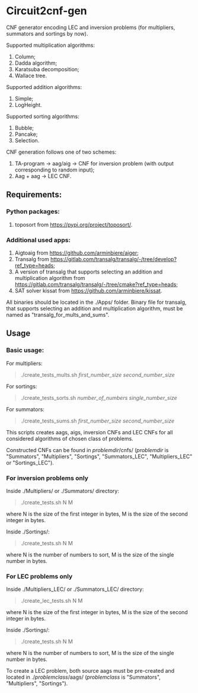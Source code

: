 # Circuit2cnf-gen
CNF generator encoding LEC and inversion problems (for multipliers, summators and sortings by now).

Supported multiplication algorithms:
1. Column;
2. Dadda algorithm;
3. Karatsuba decomposition;
4. Wallace tree.

Supported addition algorithms:
1. Simple;
2. LogHeight.

Supported sorting algorithms:
1. Bubble;
2. Pancake;
3. Selection.

CNF generation follows one of two schemes:
1. TA-program -> aag/aig -> CNF for inversion problem (with output corresponding to random input);
2. Aag + aag -> LEC CNF.


## Requirements:
### Python packages:
1. toposort from https://pypi.org/project/toposort/.

### Additional used apps:
1. Aigtoaig from https://github.com/arminbiere/aiger;
2. Transalg from https://gitlab.com/transalg/transalg/-/tree/develop?ref_type=heads;
3. A version of transalg that supports selecting an addition and multiplication algorithm from https://gitlab.com/transalg/transalg/-/tree/cmake?ref_type=heads;
4. SAT solver kissat from https://github.com/arminbiere/kissat.

All binaries should be located in the ./Apps/ folder.
Binary file for transalg, that supports selecting an addition and multiplication algorithm, must be named as "transalg_for_mults_and_sums".

## Usage
### Basic usage:

For multipliers:

> ./create_tests_mults.sh *first_number_size* *second_number_size*

For sortings:

> ./create_tests_sorts.sh *number_of_numbers* *single_number_size*

For summators:

> ./create_tests_sums.sh *first_number_size* *second_number_size*

This scripts creates aags, aigs, inversion CNFs and LEC CNFs for all considered algorithms of chosen class of problems.

Constructed CNFs can be found in *problemdir*/cnfs/ (*problemdir* is "Summators", "Multipliers", "Sortings", "Summators_LEC", "Multipliers_LEC" or "Sortings_LEC").

### For inversion problems only

Inside ./Multipliers/ or ./Summators/ directory:

> ./create_tests.sh N M

where N is the size of the first integer in bytes, M is the size of the second integer in bytes.

Inside ./Sortings/:

> ./create_tests.sh N M

where N is the number of numbers to sort, M is the size of the single number in bytes.

### For LEC problems only

Inside ./Multipliers_LEC/ or ./Summators_LEC/ directory:

> ./create_lec_tests.sh N M

where N is the size of the first integer in bytes, M is the size of the second integer in bytes.

Inside ./Sortings/:

> ./create_tests.sh N M

where N is the number of numbers to sort, M is the size of the single number in bytes.

To create a LEC problem, both source aags must be pre-created and located in ./*problemclass*/aags/ (*problemclass* is "Summators", "Multipliers", "Sortings").

